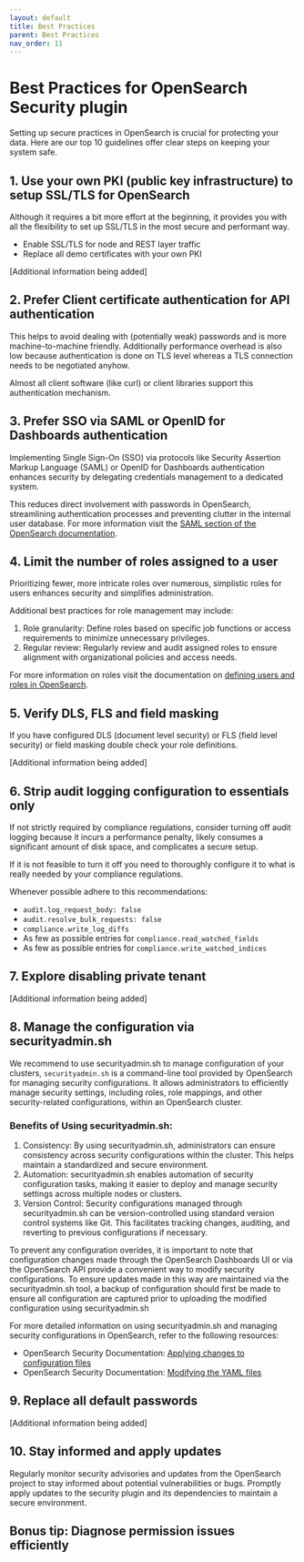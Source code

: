 ```yaml
---
layout: default
title: Best Practices
parent: Best Practices
nav_order: 11
---
```


# Best Practices for OpenSearch Security plugin

Setting up secure practices in OpenSearch is crucial for protecting your data. Here are our top 10 guidelines offer clear steps on keeping your system safe.

## 1. Use your own PKI (public key infrastructure) to setup SSL/TLS for OpenSearch

Although it requires a bit more effort at the beginning, it provides you with all the flexibility to set up SSL/TLS in the most secure and performant way.

- Enable SSL/TLS for node and REST layer traffic
- Replace all demo certificates with your own PKI

[Additional information being added]

## 2. Prefer Client certificate authentication for API authentication

This helps to avoid dealing with (potentially weak) passwords and is more machine-to-machine friendly. Additionally performance overhead is also low because authentication is done on TLS level whereas a TLS connection needs to be negotiated anyhow.

Almost all client software (like curl) or client libraries support this authentication mechanism.


## 3. Prefer SSO via SAML or OpenID for Dashboards authentication

Implementing Single Sign-On (SSO) via protocols like Security Assertion Markup Language (SAML) or OpenID for Dashboards authentication enhances security by delegating credentials management to a dedicated system.

This reduces direct involvement with passwords in OpenSearch, streamlining authentication processes and preventing clutter in the internal user database. For more information visit the [SAML section of the OpenSearch documentation](https://opensearch.org/docs/latest/security/authentication-backends/saml/).

## 4. Limit the number of roles assigned to a user

Prioritizing fewer, more intricate roles over numerous, simplistic roles for users enhances security and simplifies administration.

Additional best practices for role management may include:

1. Role granularity: Define roles based on specific job functions or access requirements to minimize unnecessary privileges.
2. Regular review: Regularly review and audit assigned roles to ensure alignment with organizational policies and access needs.

For more information on roles visit the documentation on [defining users and roles in OpenSearch](https://opensearch.org/docs/latest/security/access-control/users-roles/).

## 5. Verify DLS, FLS and field masking

If you have configured DLS (document level security) or FLS (field level security) or field masking double check your role definitions.

[Additional information being added]

## 6. Strip audit logging configuration to essentials only

If not strictly required by compliance regulations, consider turning off audit logging because it incurs a performance penalty, likely consumes a significant amount of disk space, and complicates a secure setup.

If it is not feasible to turn it off you need to thoroughly configure it to what is really needed by your compliance regulations.

Whenever possible adhere to this recommendations:
- `audit.log_request_body: false`
- `audit.resolve_bulk_requests: false`
- `compliance.write_log_diffs`
- As few as possible entries for `compliance.read_watched_fields`
- As few as possible entries for `compliance.write_watched_indices`

## 7. Explore disabling private tenant

[Additional information being added]

## 8. Manage the configuration via securityadmin.sh

We recommend to use securityadmin.sh to manage configuration of your clusters, `securityadmin.sh` is a command-line tool provided by OpenSearch for managing security configurations. It allows administrators to efficiently manage security settings, including roles, role mappings, and other security-related configurations, within an OpenSearch cluster.

### Benefits of Using securityadmin.sh:
1. Consistency: By using securityadmin.sh, administrators can ensure consistency across security configurations within the cluster. This helps maintain a standardized and secure environment.
2. Automation: securityadmin.sh enables automation of security configuration tasks, making it easier to deploy and manage security settings across multiple nodes or clusters.
3. Version Control: Security configurations managed through securityadmin.sh can be version-controlled using standard version control systems like Git. This facilitates tracking changes, auditing, and reverting to previous configurations if necessary.

To prevent any configuration overides, it is important to note that configuration changes made through the OpenSearch Dashboards UI or via the OpenSearch API provide a convenient way to modify security configurations. To ensure updates made in this way are maintained via the securityadmin.sh tool, a backup of configuration should first be made to ensure all configuration are captured prior to uploading the modified configuration using securityadmin.sh

For more detailed information on using securityadmin.sh and managing security configurations in OpenSearch, refer to the following resources:
- OpenSearch Security Documentation: [Applying changes to configuration files](https://opensearch.org/docs/latest/security/configuration/security-admin/)
- OpenSearch Security Documentation: [Modifying the YAML files](https://opensearch.org/docs/latest/security/configuration/yaml/)

## 9. Replace all default passwords

[Additional information being added]

## 10. Stay informed and apply updates

Regularly monitor security advisories and updates from the OpenSearch project to stay informed about potential vulnerabilities or bugs. Promptly apply updates to the security plugin and its dependencies to maintain a secure environment.

## Bonus tip: Diagnose permission issues efficiently
